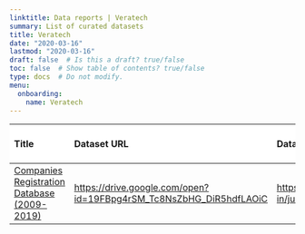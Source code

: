 ```yaml
---
linktitle: Data reports | Veratech
summary: List of curated datasets
title: Veratech
date: "2020-03-16"
lastmod: "2020-03-16"
draft: false  # Is this a draft? true/false
toc: false  # Show table of contents? true/false
type: docs  # Do not modify.
menu:
  onboarding:
    name: Veratech
---
```

<table class="table table-condensed table-responsive" style="margin-left: auto; margin-right: auto;">
 <thead>
  <tr>
   <th style="text-align:left;position: sticky; top:0; background-color: #FFFFFF;"> Title </th>
   <th style="text-align:left;position: sticky; top:0; background-color: #FFFFFF;"> Dataset URL </th>
   <th style="text-align:left;position: sticky; top:0; background-color: #FFFFFF;"> Dataset issue report </th>
   <th style="text-align:left;position: sticky; top:0; background-color: #FFFFFF;"> Data Issue Status </th>
  </tr>
 </thead>
<tbody>
  <tr>
   <td style="text-align:left;"> <a href="Companies-Registration-Database-2009-2019" style="     ">Companies Registration Database (2009-2019)</a> </td>
   <td style="text-align:left;"> <a href="https://drive.google.com/open?id=19FBpg4rSM_Tc8NsZbHG_DiR5hdfLAOiC" style="     ">https://drive.google.com/open?id=19FBpg4rSM_Tc8NsZbHG_DiR5hdfLAOiC</a> </td>
   <td style="text-align:left;"> <a href="https://github.com/justicehub-in/justice-hub-docs/issues/6" style="     ">https://github.com/justicehub-in/justice-hub-docs/issues/6</a> </td>
   <td style="text-align:left;"> Open </td>
  </tr>
</tbody>
</table>
